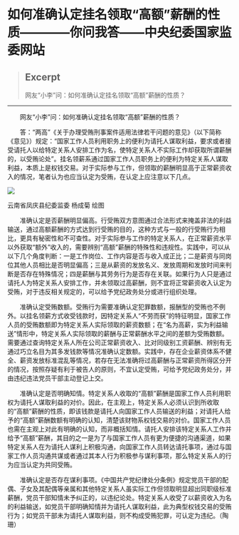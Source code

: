 
# 如何准确认定挂名领取“高额”薪酬的性质————你问我答——中央纪委国家监委网站

> ## Excerpt
> 网友“小李”问：如何准确认定挂名领取“高额”薪酬的性质？

---
　　网友“小李”问：如何准确认定挂名领取“高额”薪酬的性质？

　　答：“两高”《关于办理受贿刑事案件适用法律若干问题的意见》（以下简称《意见》）规定：“国家工作人员利用职务上的便利为请托人谋取利益，要求或者接受请托人以给特定关系人安排工作为名，使特定关系人不实际工作却获取所谓薪酬的，以受贿论处”。挂名领薪系通过国家工作人员职务上的便利为特定关系人谋取利益，本质上是权钱交易。对于实际参与工作，但领取的薪酬明显高于正常薪资收入的情况，笔者认为也应当认定为受贿，在认定上应注意以下几点。

![](https://www.ccdi.gov.cn/hdjln/nwwd/202402/W020240412588663268478.jpeg)

云南省凤庆县纪委监委 杨成菊 绘图

　　准确认定是否薪酬明显偏高。行受贿双方意图通过合法形式来掩盖非法的利益输送，通过高额薪酬的方式达到行受贿的目的，这种方式与一般的行受贿行为相比，更具有秘密性和不可查性。对于实际参与工作的特定关系人，在正常薪资水平以外获取“额外”收入的，需要辨别“高额”薪酬的特殊性和违规性。实践中，可以从以下几个角度判断：一是工作岗位、工作内容是否与收入成正比；二是薪资与同岗位其他人员相比是否明显偏高；三是从薪资的发放名义、发放周期和发放时间来判断是否存在特殊情况；四是薪酬与其劳务行为是否存在关联。如果行为人只是通过请托人为特定关系人安排工作，并未领取过高薪酬，则不宜将正常薪资收入认定为受贿，对于违反相关规定的，可以给予党纪政务处分或进行组织处理。

　　准确认定受贿数额。受贿行为需要准确认定犯罪数额，报酬型的受贿也不例外。以挂名领薪方式收受钱款时，因特定关系人“不劳而获”的特征明显，国家工作人员的受贿数额即为特定关系人实际领取的薪资数额；在“名为高薪，实为利益输送”情形中，特定关系人实际领取的薪酬与正常薪酬水平之间的差额为受贿数额。需要通过查询特定关系人所在公司正常薪资收入、比对同级别工资薪酬、辨别有无通过巧立名目为其多发钱款等情况准确认定数额。实践中，存在企业薪资体系不健全、薪资发放标准混乱等情况，若存在无法准确将过高薪酬与正常薪资所得区分开的情况，按照存疑有利于被告人的原则，不宜认定受贿，可给予党纪政务处分，并由违纪违法党员干部主动登记上交。

　　准确认定是否明确知情。特定关系人收取的“高额”薪酬是国家工作人员利用职权为请托人谋取利益的对价。因此，在主观上，特定关系人必须认识到所收取的“高额”薪酬的性质，即该钱款是请托人向国家工作人员输送的利益；对请托人给予的“高额”薪酬数额有明确的认知，清楚该财物系权钱交易的对价。国家工作人员也需在主观上对此有明确的认知，而非概括知情。请托人安排该特定关系人工作并给予“高额”薪酬，其目的之一是为了与国家工作人员有更为便捷的沟通渠道，如果特定关系人在为请托人谋利上积极沟通，向国家工作人员转达请托事项，通过与国家工作人员沟通共谋或者通过其本人行为积极参与谋利事项，那么特定关系人的行为应当认定为共同受贿。

　　准确认定是否存在谋利事项。《中国共产党纪律处分条例》规定党员干部的配偶、子女及其配偶等亲属和其他特定关系人虽实际工作但领取明显超出同职级标准薪酬，党员干部知情未予纠正的，以违纪论处。特定关系人收受了以薪资收入为名的利益输送，如党员干部明确知情并为请托人谋取利益，此为典型权钱交易的受贿行为；如党员干部未为请托人谋取利益，则不构成受贿犯罪，可认定为违纪。（陶珊）
